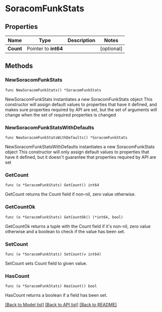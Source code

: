 # SoracomFunkStats

## Properties

Name | Type | Description | Notes
------------ | ------------- | ------------- | -------------
**Count** | Pointer to **int64** |  | [optional] 

## Methods

### NewSoracomFunkStats

`func NewSoracomFunkStats() *SoracomFunkStats`

NewSoracomFunkStats instantiates a new SoracomFunkStats object
This constructor will assign default values to properties that have it defined,
and makes sure properties required by API are set, but the set of arguments
will change when the set of required properties is changed

### NewSoracomFunkStatsWithDefaults

`func NewSoracomFunkStatsWithDefaults() *SoracomFunkStats`

NewSoracomFunkStatsWithDefaults instantiates a new SoracomFunkStats object
This constructor will only assign default values to properties that have it defined,
but it doesn't guarantee that properties required by API are set

### GetCount

`func (o *SoracomFunkStats) GetCount() int64`

GetCount returns the Count field if non-nil, zero value otherwise.

### GetCountOk

`func (o *SoracomFunkStats) GetCountOk() (*int64, bool)`

GetCountOk returns a tuple with the Count field if it's non-nil, zero value otherwise
and a boolean to check if the value has been set.

### SetCount

`func (o *SoracomFunkStats) SetCount(v int64)`

SetCount sets Count field to given value.

### HasCount

`func (o *SoracomFunkStats) HasCount() bool`

HasCount returns a boolean if a field has been set.


[[Back to Model list]](../README.md#documentation-for-models) [[Back to API list]](../README.md#documentation-for-api-endpoints) [[Back to README]](../README.md)


